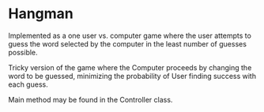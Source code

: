 # Hangman

Implemented as a one user vs. computer game where the user attempts to guess the word selected by the computer in the least number of guesses possible.

Tricky version of the game where the Computer proceeds by changing the word to be guessed, minimizing the probability of User finding success with each guess.

Main method may be found in the Controller class.
